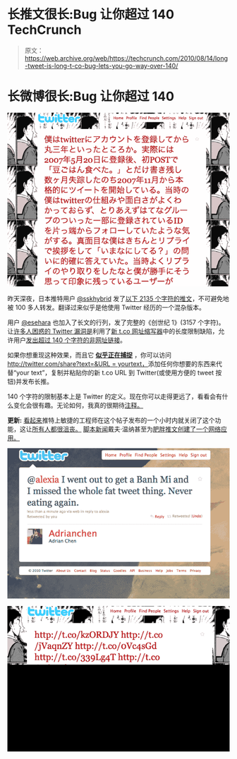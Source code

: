 # 长推文很长:Bug 让你超过 140 TechCrunch

> 原文：<https://web.archive.org/web/https://techcrunch.com/2010/08/14/long-tweet-is-long-t-co-bug-lets-you-go-way-over-140/>

# 长微博很长:Bug 让你超过 140

![](img/1390b657de236e2993a309ae5e1475ae.png)

昨天深夜，日本推特用户 [@sskhybrid](https://web.archive.org/web/20221007095920/https://twitter.com/sskhybrid) 发了[以下 2135 个字符的推文](https://web.archive.org/web/20221007095920/https://twitter.com/sskhybrid/status/21148452562)，不可避免地被 100 多人转发。翻译过来似乎是他使用 Twitter 经历的一个混杂版本。

用户 [@esehara](https://web.archive.org/web/20221007095920/https://twitter.com/esehara/status/21176424996) 也加入了长文的行列，发了完整的《创世纪 1》(3157 个字符)。让[许多人困惑的 Twitter 漏洞是](https://web.archive.org/web/20221007095920/http://teensintech.com/2010/08/14/twitter-bug-leaves-me-scratching-my-head/)利用了[新 t.co 网址缩写器](https://web.archive.org/web/20221007095920/https://beta.techcrunch.com/2010/06/08/twitter-to-begin-wrapping-all-links-with-official-t-co-link-shortener/)中的长度限制缺陷，允许用户[发出超过 140 个字符的非网址链接](https://web.archive.org/web/20221007095920/http://support.twitter.com/articles/109623-about-twitter-s-link-service-http-t-co)。

如果你想重现这种效果，而且它 **[似乎正在捕捉](https://web.archive.org/web/20221007095920/http://twitter.com/gaberivera/status/21184380367)** ，你可以访问[http://twitter.com/share?text=&URL = yourtext，](https://web.archive.org/web/20221007095920/http://twitter.com/share?text=&url=yourtext)添加任何你想要的东西来代替“your text”，复制并粘贴你的新 t.co URL 到 Twitter(或使用方便的 tweet 按钮)并发布长推。

140 个字符的限制基本上是 Twitter 的定义。现在你可以走得更远了，看看会有什么变化会很有趣。无论如何，我真的很期待[注释。](https://web.archive.org/web/20221007095920/http://dev.twitter.com/pages/annotations_overview) 

**更新:** [看起来](https://web.archive.org/web/20221007095920/https://twitter.com/sskhybrid/status/21148452562)推特上敏捷的工程师在这个帖子发布的一个小时内就关闭了这个功能，这让[所有人都很沮丧。](https://web.archive.org/web/20221007095920/http://twitter.com/Adrianchen/statuses/21191563714) [脚本新闻](https://web.archive.org/web/20221007095920/http://scripting.com/stories/2010/08/14/twitters140charLimitIsBrok.html)戴夫·温纳甚至为[肥胖推文创建了一个网络应用。](https://web.archive.org/web/20221007095920/http://scripting.com/stories/2010/08/14/twitters140charLimitIsBrok.html)

![](img/7a5c0c4b02f59f77890c6339e9b39843.png)

![](img/4b598e1db5ef3d78354b05a748bb372f.png)

[](https://web.archive.org/web/20221007095920/http://twitter.com/share?text=&url=yourtext)